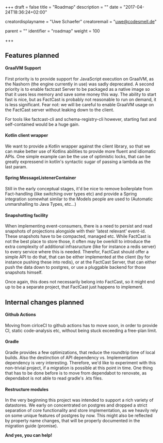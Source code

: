 +++
draft = false
title = "Roadmap"
description = ""
date = "2017-04-24T18:36:24+02:00"

creatordisplayname = "Uwe Schaefer"
creatoremail = "uwe@codesmell.de"


parent = ""
identifier = "roadmap"
weight = 100

+++

## Features planned

#### GraalVM Support

First priority is to provide support for JavaScript execution on GraalVM, as the Nashorn (the engine currently in use) was sadly deprecated. A second priority is to enable factcast Server to be packaged as a native image so that it uses less memory and save some money this way. The ability to start fast is nice, but as FactCast is probably not reasonable to run on demand, it is less significant.
Fear not: we will be careful to enable GraalVM usage on the FactCast server without leaking down to the client.

For tools like factcast-cli and schema-registry-cli however, starting fast and self-contained would be a huge gain. 

#### Kotlin client wrapper

We want to provide a Kotlin wrapper against the client library, so that we can make better use of Kotlins abilities to provide more fluent and idiomatic APIs.
One simple example can be the use of optimistic locks, that can be greatly expressend in kotlin's syntactic sugar of passing a lambda as the last param.

#### Spring MessageListenerContainer

Still in the early conceptual stages, it'd be nice to remove boilerplate from Fact-handling (like switching over types etc) and provide a Spring integration somewhat similar to the Models people are used to (Automatic unmarshalling to Java Types, etc...)

#### Snapshotting facility

When implementing event-consumers, there is a need to persist and read snapshots of projections alongside with their 'latest relevant' event-id. These snapshots have to be compacted, managed etc. While FactCast is not the best place to store those, it often may be overkill to introduce the extra complexity of additional infrasructure (like for instance a redis server) to every service where this is needed.
Therefor, FactCast should offer a simple API to do that, that can be either implemented at the client (by for instance pushing these into redis), or at the FactCast Server, that can either push the data down to postgres, or use a pluggable backend for those snapshots himself.  

Once again, this does not necessarily belong into FactCast, so it might end up to be a separate project, that FactCast just happens to implement.

## Internal changes planned

#### Github Actions

Moving from cirlceCI to github actions has to move soon, in order to provide CI, static code-analysis etc, without being stuck exceeding a free-plan limit.

#### Gradle

Gradle provides a few optimizations, that reduce the roundtrip time of local builds. Also the destinction of API dependency vs. Implementation dependency is very interesting. Therefore, we'd like to experiment with this non-trivial project, if a migration is possible at this point in time.
One thing that has to be done before is to move from dependabot to renovate, as dependabot is not able to read gradle's .kts files.

#### Restructure modules

In the very beginning this project was intended to support a rich variety of datastores. We early on concentrated on postgres and dropped a strict separation of core functionality and store implementation, as we heavily rely on some unique features of postgres by now. This might also be reflected by property name changes, that will be properly documented in the migration guide (promise).
  


**And yes, you can help!**


